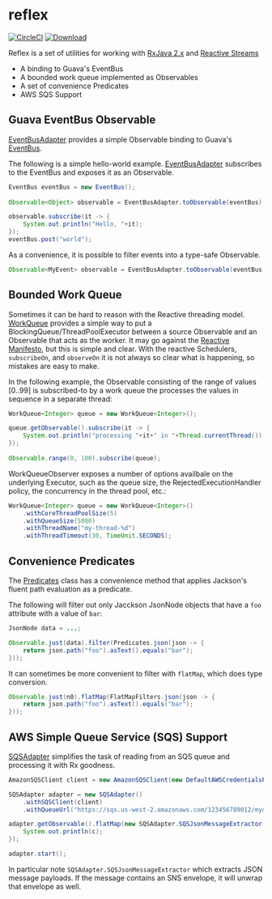 # reflex

[![CircleCI](https://circleci.com/gh/LendingClub/macgyver.svg?style=svg)](https://circleci.com/gh/LendingClub/macgyver)
[ ![Download](https://api.bintray.com/packages/lendingclub/OSS/reflex/images/download.svg) ](https://bintray.com/lendingclub/OSS/reflex/_latestVersion)

Reflex is a set of utilities for working with [RxJava 2.x](https://github.com/ReactiveX/RxJava/wiki/What's-different-in-2.0) and [Reactive Streams](http://www.reactive-streams.org/)


* A binding to Guava's EventBus
* A bounded work queue implemented as Observables
* A set of convenience Predicates
* AWS SQS Support

## Guava EventBus Observable

[EventBusAdapter](src/main/java/org/lendingclub/reflex/guava/EventBusAdapter.java) provides a simple Observable binding to Guava's [EventBus](https://github.com/google/guava/wiki/EventBusExplained).

The following is a simple hello-world example.  [EventBusAdapter](src/main/java/org/lendingclub/reflex/guava/EventBusAdapter.java) subscribes to the EventBus and exposes it as an Observable.

```java
EventBus eventBus = new EventBus();
    
Observable<Object> observable = EventBusAdapter.toObservable(eventBus);

observable.subscribe(it -> {
    System.out.println("Hello, "+it);
});
eventBus.post("world");
```

As a convenience, it is possible to filter events into a type-safe Observable.

```java
Observable<MyEvent> observable = EventBusAdapter.toObservable(eventBus, MyEvent.class);
```

## Bounded Work Queue


Sometimes it can be hard to reason with the Reactive threading model.  [WorkQueue](src/main/java/org/lendingclub/rx/queue/WorkQueue.java) provides a simple way to put a BlockingQueue/ThreadPoolExecutor 
between a source Observable and an Observable that acts as the worker.  It may go against the [Reactive Manifesto](http://www.reactivemanifesto.org/), but this is simple and clear.  With the reactive Schedulers, ```subscribeOn```, and ```observeOn``` it is not always so clear what is happening, so mistakes are easy to make.


In the following example, the Observable consisting of the range of values [0..99] is subscribed-to by a work queue the processes the values in sequence in a separate thread:

```java
WorkQueue<Integer> queue = new WorkQueue<Integer>();

queue.getObservable().subscribe(it -> {
    System.out.println("processing "+it+" in "+Thread.currentThread());
});
    
Observable.range(0, 100).subscribe(queue);
```

WorkQueueObserver exposes a number of options availbale on the underlying Executor, such as the queue size, the RejectedExecutionHandler policy, the concurrency in the thread pool, etc.:

```java
WorkQueue<Integer> queue = new WorkQueue<Integer>()
    .withCoreThreadPoolSize(5)
    .withQueueSize(5000)
    .withThreadName("my-thread-%d")
    .withThreadTimeout(30, TimeUnit.SECONDS);
```

## Convenience Predicates

The [Predicates](src/main/java/org/lendingclub/reflex/predicate/Predicates.java) class has a convenience method that applies Jackson's fluent path evaluation as a predicate.

The following will filter out only Jacckson JsonNode objects that have a ```foo``` attribute with a value of ```bar```:

```java
JsonNode data = ...;

Observable.just(data).filter(Predicates.json(json -> {
    return json.path("foo").asText().equals("bar");
}));
```

It can sometimes be more convenient to filter with ```flatMap```, which does type conversion.

```java
Observable.just(n0).flatMap(FlatMapFilters.json(json -> {
    return json.path("foo").asText().equals("bar");
}));
```

## AWS Simple Queue Service (SQS) Support


[SQSAdapter](src/main/java/org/lendingclub/reflex/aws/sqs/SQSAdapter.java) simplifies the task of reading from an SQS queue and processing it with Rx goodness.

```java
AmazonSQSClient client = new AmazonSQSClient(new DefaultAWSCredentialsProviderChain());

SQSAdapter adapter = new SQSAdapter()
    .withSQSClient(client)
    .withQueueUrl("https://sqs.us-west-2.amazonaws.com/123456789012/myqueue");

adapter.getObservable().flatMap(new SQSAdapter.SQSJsonMessageExtractor()).subscribe(c -> {
    System.out.println(c);
});

adapter.start();
```


In particular note ```SQSAdapter.SQSJsonMessageExtractor``` which extracts JSON message payloads.  If the message contains an SNS
envelope, it will unwrap that envelope as well.
